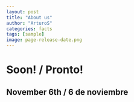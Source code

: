 ```yaml
---
layout: post
title: "About us"
author: "ArturoS"
categories: facts
tags: [sample]
image: page-release-date.png
---
```


# Soon! / Pronto!

## November 6th / 6 de noviembre
